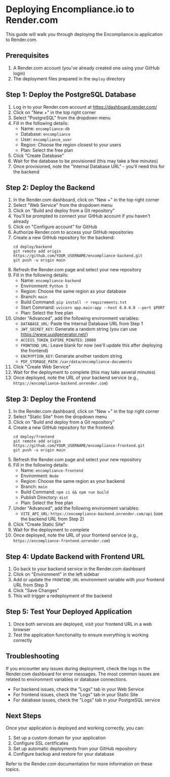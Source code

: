 # Deploying Encompliance.io to Render.com

This guide will walk you through deploying the Encompliance.io application to Render.com.

## Prerequisites

1. A Render.com account (you've already created one using your GitHub login)
2. The deployment files prepared in the `deploy` directory

## Step 1: Deploy the PostgreSQL Database

1. Log in to your Render.com account at https://dashboard.render.com/
2. Click on "New +" in the top right corner
3. Select "PostgreSQL" from the dropdown menu
4. Fill in the following details:
   - Name: `encompliance-db`
   - Database: `encompliance`
   - User: `encompliance_user`
   - Region: Choose the region closest to your users
   - Plan: Select the free plan
5. Click "Create Database"
6. Wait for the database to be provisioned (this may take a few minutes)
7. Once provisioned, note the "Internal Database URL" - you'll need this for the backend

## Step 2: Deploy the Backend

1. In the Render.com dashboard, click on "New +" in the top right corner
2. Select "Web Service" from the dropdown menu
3. Click on "Build and deploy from a Git repository"
4. You'll be prompted to connect your GitHub account if you haven't already
5. Click on "Configure account" for GitHub
6. Authorize Render.com to access your GitHub repositories
7. Create a new GitHub repository for the backend:
   ```
   cd deploy/backend
   git remote add origin https://github.com/YOUR_USERNAME/encompliance-backend.git
   git push -u origin main
   ```
8. Refresh the Render.com page and select your new repository
9. Fill in the following details:
   - Name: `encompliance-backend`
   - Environment: `Python 3`
   - Region: Choose the same region as your database
   - Branch: `main`
   - Build Command: `pip install -r requirements.txt`
   - Start Command: `uvicorn app.main:app --host 0.0.0.0 --port $PORT`
   - Plan: Select the free plan
10. Under "Advanced", add the following environment variables:
    - `DATABASE_URL`: Paste the Internal Database URL from Step 1
    - `JWT_SECRET_KEY`: Generate a random string (you can use https://www.uuidgenerator.net/)
    - `ACCESS_TOKEN_EXPIRE_MINUTES`: `10080`
    - `FRONTEND_URL`: Leave blank for now (we'll update this after deploying the frontend)
    - `ENCRYPTION_KEY`: Generate another random string
    - `PDF_STORAGE_PATH`: `/var/data/encompliance-documents`
11. Click "Create Web Service"
12. Wait for the deployment to complete (this may take several minutes)
13. Once deployed, note the URL of your backend service (e.g., `https://encompliance-backend.onrender.com`)

## Step 3: Deploy the Frontend

1. In the Render.com dashboard, click on "New +" in the top right corner
2. Select "Static Site" from the dropdown menu
3. Click on "Build and deploy from a Git repository"
4. Create a new GitHub repository for the frontend:
   ```
   cd deploy/frontend
   git remote add origin https://github.com/YOUR_USERNAME/encompliance-frontend.git
   git push -u origin main
   ```
5. Refresh the Render.com page and select your new repository
6. Fill in the following details:
   - Name: `encompliance-frontend`
   - Environment: `Node`
   - Region: Choose the same region as your backend
   - Branch: `main`
   - Build Command: `npm ci && npm run build`
   - Publish Directory: `dist`
   - Plan: Select the free plan
7. Under "Advanced", add the following environment variables:
   - `VITE_API_URL`: `https://encompliance-backend.onrender.com/api` (use the backend URL from Step 2)
8. Click "Create Static Site"
9. Wait for the deployment to complete
10. Once deployed, note the URL of your frontend service (e.g., `https://encompliance-frontend.onrender.com`)

## Step 4: Update Backend with Frontend URL

1. Go back to your backend service in the Render.com dashboard
2. Click on "Environment" in the left sidebar
3. Add or update the `FRONTEND_URL` environment variable with your frontend URL from Step 3
4. Click "Save Changes"
5. This will trigger a redeployment of the backend

## Step 5: Test Your Deployed Application

1. Once both services are deployed, visit your frontend URL in a web browser
2. Test the application functionality to ensure everything is working correctly

## Troubleshooting

If you encounter any issues during deployment, check the logs in the Render.com dashboard for error messages. The most common issues are related to environment variables or database connections.

- For backend issues, check the "Logs" tab in your Web Service
- For frontend issues, check the "Logs" tab in your Static Site
- For database issues, check the "Logs" tab in your PostgreSQL service

## Next Steps

Once your application is deployed and working correctly, you can:

1. Set up a custom domain for your application
2. Configure SSL certificates
3. Set up automatic deployments from your GitHub repository
4. Configure backup and restore for your database

Refer to the Render.com documentation for more information on these topics. 